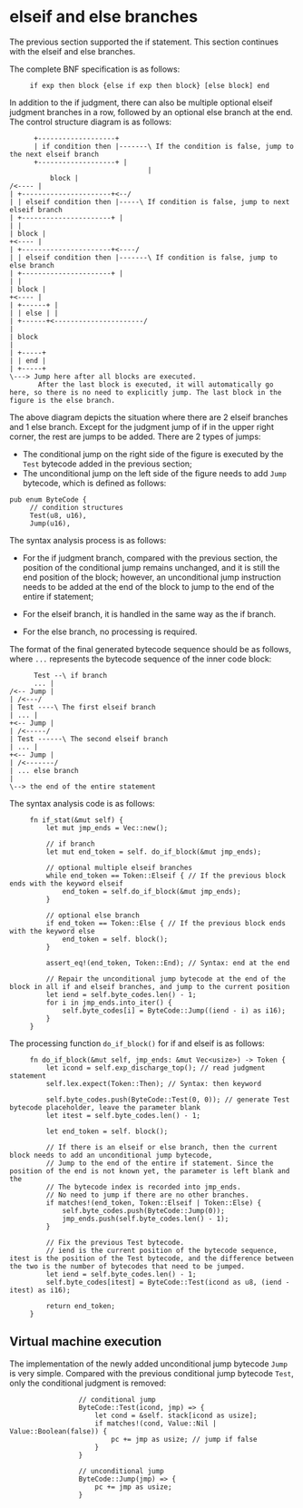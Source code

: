 # elseif and else branches

The previous section supported the if statement. This section continues with the elseif and else branches.

The complete BNF specification is as follows:

```
     if exp then block {else if exp then block} [else block] end
```

In addition to the if judgment, there can also be multiple optional elseif judgment branches in a row, followed by an optional else branch at the end. The control structure diagram is as follows:

```
      +-------------------+
      | if condition then |-------\ If the condition is false, jump to the next elseif branch
      +-------------------+ |
                                  |
          block |
/<---- |
| +----------------------+<--/
| | elseif condition then |-----\ If condition is false, jump to next elseif branch
| +----------------------+ |
| |
| block |
+<---- |
| +----------------------+<----/
| | elseif condition then |-------\ If condition is false, jump to else branch
| +----------------------+ |
| |
| block |
+<---- |
| +------+ |
| | else | |
| +------+<----------------------/
|
| block
|
| +-----+
| | end |
| +-----+
\---> Jump here after all blocks are executed.
       After the last block is executed, it will automatically go here, so there is no need to explicitly jump. The last block in the figure is the else branch.
```

The above diagram depicts the situation where there are 2 elseif branches and 1 else branch. Except for the judgment jump of if in the upper right corner, the rest are jumps to be added. There are 2 types of jumps:

- The conditional jump on the right side of the figure is executed by the `Test` bytecode added in the previous section;
- The unconditional jump on the left side of the figure needs to add `Jump` bytecode, which is defined as follows:

```rust, ignore
pub enum ByteCode {
     // condition structures
     Test(u8, u16),
     Jump(u16),
```

The syntax analysis process is as follows:

- For the if judgment branch, compared with the previous section, the position of the conditional jump remains unchanged, and it is still the end position of the block; however, an unconditional jump instruction needs to be added at the end of the block to jump to the end of the entire if statement;

- For the elseif branch, it is handled in the same way as the if branch.

- For the else branch, no processing is required.

The format of the final generated bytecode sequence should be as follows, where `...` represents the bytecode sequence of the inner code block:

```
      Test --\ if branch
      ... |
/<-- Jump |
| /<---/
| Test ----\ The first elseif branch
| ... |
+<-- Jump |
| /<-----/
| Test ------\ The second elseif branch
| ... |
+<-- Jump |
| /<-------/
| ... else branch
|
\--> the end of the entire statement
```

The syntax analysis code is as follows:

```rust, ignore
     fn if_stat(&mut self) {
         let mut jmp_ends = Vec::new();

         // if branch
         let mut end_token = self. do_if_block(&mut jmp_ends);

         // optional multiple elseif branches
         while end_token == Token::Elseif { // If the previous block ends with the keyword elseif
             end_token = self.do_if_block(&mut jmp_ends);
         }

         // optional else branch
         if end_token == Token::Else { // If the previous block ends with the keyword else
             end_token = self. block();
         }

         assert_eq!(end_token, Token::End); // Syntax: end at the end

         // Repair the unconditional jump bytecode at the end of the block in all if and elseif branches, and jump to the current position
         let iend = self.byte_codes.len() - 1;
         for i in jmp_ends.into_iter() {
             self.byte_codes[i] = ByteCode::Jump((iend - i) as i16);
         }
     }
```

The processing function `do_if_block()` for if and elseif is as follows:

```rust, ignore
     fn do_if_block(&mut self, jmp_ends: &mut Vec<usize>) -> Token {
         let icond = self.exp_discharge_top(); // read judgment statement
         self.lex.expect(Token::Then); // Syntax: then keyword

         self.byte_codes.push(ByteCode::Test(0, 0)); // generate Test bytecode placeholder, leave the parameter blank
         let itest = self.byte_codes.len() - 1;

         let end_token = self. block();

         // If there is an elseif or else branch, then the current block needs to add an unconditional jump bytecode,
         // Jump to the end of the entire if statement. Since the position of the end is not known yet, the parameter is left blank and the
         // The bytecode index is recorded into jmp_ends.
         // No need to jump if there are no other branches.
         if matches!(end_token, Token::Elseif | Token::Else) {
             self.byte_codes.push(ByteCode::Jump(0));
             jmp_ends.push(self.byte_codes.len() - 1);
         }

         // Fix the previous Test bytecode.
         // iend is the current position of the bytecode sequence, itest is the position of the Test bytecode, and the difference between the two is the number of bytecodes that need to be jumped.
         let iend = self.byte_codes.len() - 1;
         self.byte_codes[itest] = ByteCode::Test(icond as u8, (iend - itest) as i16);

         return end_token;
     }
```

## Virtual machine execution

The implementation of the newly added unconditional jump bytecode `Jump` is very simple. Compared with the previous conditional jump bytecode `Test`, only the conditional judgment is removed:

```rust, ignore
                 // conditional jump
                 ByteCode::Test(icond, jmp) => {
                     let cond = &self. stack[icond as usize];
                     if matches!(cond, Value::Nil | Value::Boolean(false)) {
                         pc += jmp as usize; // jump if false
                     }
                 }

                 // unconditional jump
                 ByteCode::Jump(jmp) => {
                     pc += jmp as usize;
                 }
```